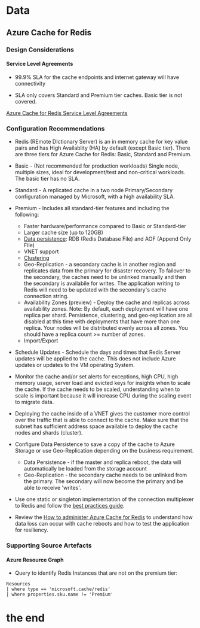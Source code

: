 # Data
## Azure Cache for Redis

### Design Considerations

#### Service Level Agreements

* 99.9% SLA for the cache endpoints and internet gateway will have connectivity

* SLA only covers Standard and Premium tier caches. Basic tier is not covered.

[Azure Cache for Redis Service Level Agreements](https://azure.microsoft.com/en-us/support/legal/sla/cache/v1_0)

### Configuration Recommendations

- Redis (REmote DIctionary Server) is an in memory cache for key value pairs and has High Availablity (HA) by default (except Basic tier). There are three tiers for Azure Cache for Redis: Basic, Standard and Premium.

* Basic - (Not recommended for production workloads) Single node, multiple sizes, ideal for development/test and non-critical workloads. The basic tier has no SLA.
* Standard - A replicated cache in a two node Primary/Secondary configuration managed by Microsoft, with a high availability SLA.
* Premium - Includes all standard-tier features and including the following:
    - Faster hardware/performance compared to Basic or Standard-tier
    - Larger cache size (up to 120GB)
    - [Data persistence](https://redis.io/topics/persistence): RDB (Redis Database File) and AOF (Append Only File)
    - VNET support
    - [Clustering](https://docs.microsoft.com/en-us/azure/azure-cache-for-redis/cache-how-to-premium-clustering)
    - Geo-Replication - a secondary cache is in another region and replicates data from the primary for disaster recovery. To failover to the secondary, the caches need to be unlinked manually and then the secondary is availabile for writes. The application writing to Redis will need to be updated with the secondary's cache connection string.
    - Availability Zones (preview) - Deploy the cache and replicas across availability zones. Note: By default, each deployment will have one replica per shard. Persistence, clustering, and geo-replication are all disabled at this time with deployments that have more than one replica. Your nodes will be distributed evenly across all zones. You should have a replica count >= number of zones.
    - Import/Export

* Schedule Updates - Schedule the days and times that Redis Server updates will be applied to the cache. This does not include Azure updates or updates to the VM operating System. 

* Monitor the cache and/or set alerts for exceptions, high CPU, high memory usage, server load and evicted keys for insights when to scale the cache. If the cache needs to be scaled, understanding when to scale is important because it will increase CPU during the scaling event to migrate data.

* Deploying the cache inside of a VNET gives the customer more control over the traffic that is able to connect to the cache. Make sure that the subnet has sufficient address space available to deploy the cache nodes and shards (cluster).

* Configure Data Persistence to save a copy of the cache to Azure Storage or use Geo-Replication depending on the business requirement.
    - Data Persistence - if the master and replica reboot, the data will automatically be loaded from the storage account
    - Geo-Replication - the secondary cache needs to be unlinked from the primary. The secondary will now become the primary and be able to receive 'writes'.

* Use one static or singleton implementation of the connection multiplexer to Redis and follow the [best practices guide](https://docs.microsoft.com/en-us/azure/azure-cache-for-redis/cache-best-practices).

* Review the [How to administer Azure Cache for Redis](https://docs.microsoft.com/en-us/azure/azure-cache-for-redis/cache-administration#reboot) to understand how data loss can occur with cache reboots and how to test the application for resiliency.

### Supporting Source Artefacts

#### Azure Resource Graph

* Query to identify Redis Instances that are not on the premium tier:

```kql
Resources 
| where type == 'microsoft.cache/redis'
| where properties.sku.name != 'Premium'
```

# the end